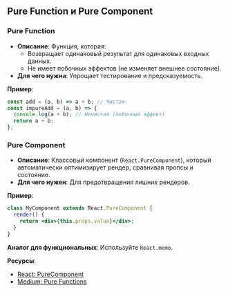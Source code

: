 ## Pure Function и Pure Component

### Pure Function

- **Описание**: Функция, которая:
  - Возвращает одинаковый результат для одинаковых входных данных.
  - Не имеет побочных эффектов (не изменяет внешнее состояние).
- **Для чего нужна**: Упрощает тестирование и предсказуемость.

**Пример**:

```jsx
const add = (a, b) => a + b; // Чистая
const impureAdd = (a, b) => {
  console.log(a + b); // Нечистая (побочный эффект)
  return a + b;
};
```

### Pure Component

- **Описание**: Классовый компонент (`React.PureComponent`), который автоматически оптимизирует рендер, сравнивая пропсы и состояние.
- **Для чего нужен**: Для предотвращения лишних рендеров.

**Пример**:

```jsx
class MyComponent extends React.PureComponent {
  render() {
    return <div>{this.props.value}</div>;
  }
}
```

**Аналог для функциональных**: Используйте `React.memo`.

**Ресурсы**:

- [React: PureComponent](https://react.dev/reference/react/PureComponent)
- [Medium: Pure Functions](https://medium.com/@getify/pure-functions-in-javascript-6e8e8e8e8e)
